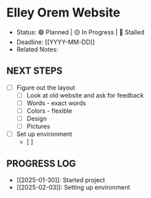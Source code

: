 # Elley Orem Website 
- Status: 🟢 Planned | 🟡 In Progress | 🔴 Stalled  
- Deadline: [[YYYY-MM-DD]]  
- Related Notes:  

## NEXT STEPS  
- [ ]  Figure out the layout
	- [ ] Look at old website and ask for feedback
	- [ ] Words - exact words
	- [ ] Colors - flexible
	- [ ] Design
	- [ ] Pictures
- [ ]  Set up environment
	- [ ] 

## PROGRESS LOG  
- [[2025-01-30]]: Started project  
- [[2025-02-03]]: Setting up environment